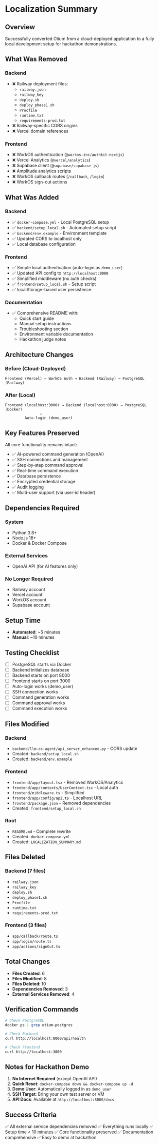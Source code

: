 # Localization Summary

## Overview
Successfully converted Otium from a cloud-deployed application to a fully local development setup for hackathon demonstrations.

## What Was Removed

### Backend
- ❌ Railway deployment files:
  - `railway.json`
  - `railway_key`
  - `deploy.sh`
  - `deploy_phase1.sh`
  - `Procfile`
  - `runtime.txt`
  - `requirements-prod.txt`
- ❌ Railway-specific CORS origins
- ❌ Vercel domain references

### Frontend
- ❌ WorkOS authentication (`@workos-inc/authkit-nextjs`)
- ❌ Vercel Analytics (`@vercel/analytics`)
- ❌ Supabase client (`@supabase/supabase-js`)
- ❌ Amplitude analytics scripts
- ❌ WorkOS callback routes (`/callback`, `/login`)
- ❌ WorkOS sign-out actions

## What Was Added

### Backend
- ✅ `docker-compose.yml` - Local PostgreSQL setup
- ✅ `backend/setup_local.sh` - Automated setup script
- ✅ `backend/env.example` - Environment template
- ✅ Updated CORS to localhost only
- ✅ Local database configuration

### Frontend
- ✅ Simple local authentication (auto-login as `demo_user`)
- ✅ Updated API config to `http://localhost:8000`
- ✅ Simplified middleware (no auth checks)
- ✅ `frontend/setup_local.sh` - Setup script
- ✅ localStorage-based user persistence

### Documentation
- ✅ Comprehensive README with:
  - Quick start guide
  - Manual setup instructions
  - Troubleshooting section
  - Environment variable documentation
  - Hackathon judge notes

## Architecture Changes

### Before (Cloud-Deployed)
```
Frontend (Vercel) → WorkOS Auth → Backend (Railway) → PostgreSQL (Railway)
```

### After (Local)
```
Frontend (localhost:3000) → Backend (localhost:8000) → PostgreSQL (Docker)
                ↓
         Auto-login (demo_user)
```

## Key Features Preserved

All core functionality remains intact:
- ✅ AI-powered command generation (OpenAI)
- ✅ SSH connections and management
- ✅ Step-by-step command approval
- ✅ Real-time command execution
- ✅ Database persistence
- ✅ Encrypted credential storage
- ✅ Audit logging
- ✅ Multi-user support (via user-id header)

## Dependencies Required

### System
- Python 3.8+
- Node.js 18+
- Docker & Docker Compose

### External Services
- OpenAI API (for AI features only)

### No Longer Required
- Railway account
- Vercel account
- WorkOS account
- Supabase account

## Setup Time

- **Automated**: ~5 minutes
- **Manual**: ~10 minutes

## Testing Checklist

- [ ] PostgreSQL starts via Docker
- [ ] Backend initializes database
- [ ] Backend starts on port 8000
- [ ] Frontend starts on port 3000
- [ ] Auto-login works (demo_user)
- [ ] SSH connection works
- [ ] Command generation works
- [ ] Command approval works
- [ ] Command execution works

## Files Modified

### Backend
- `backend/llm-os-agent/api_server_enhanced.py` - CORS update
- Created: `backend/setup_local.sh`
- Created: `backend/env.example`

### Frontend
- `frontend/app/layout.tsx` - Removed WorkOS/Analytics
- `frontend/app/contexts/UserContext.tsx` - Local auth
- `frontend/middleware.ts` - Simplified
- `frontend/app/config/api.ts` - Localhost URL
- `frontend/package.json` - Removed dependencies
- Created: `frontend/setup_local.sh`

### Root
- `README.md` - Complete rewrite
- Created: `docker-compose.yml`
- Created: `LOCALIZATION_SUMMARY.md`

## Files Deleted

### Backend (7 files)
- `railway.json`
- `railway_key`
- `deploy.sh`
- `deploy_phase1.sh`
- `Procfile`
- `runtime.txt`
- `requirements-prod.txt`

### Frontend (3 files)
- `app/callback/route.ts`
- `app/login/route.ts`
- `app/actions/signOut.ts`

## Total Changes

- **Files Created**: 6
- **Files Modified**: 8
- **Files Deleted**: 10
- **Dependencies Removed**: 3
- **External Services Removed**: 4

## Verification Commands

```bash
# Check PostgreSQL
docker ps | grep otium-postgres

# Check Backend
curl http://localhost:8000/api/health

# Check Frontend
curl http://localhost:3000
```

## Notes for Hackathon Demo

1. **No Internet Required** (except OpenAI API)
2. **Quick Reset**: `docker-compose down && docker-compose up -d`
3. **Demo User**: Automatically logged in as `demo_user`
4. **SSH Target**: Bring your own test server or VM
5. **API Docs**: Available at `http://localhost:8000/docs`

## Success Criteria

✅ All external service dependencies removed
✅ Everything runs locally
✅ Setup time < 10 minutes
✅ Core functionality preserved
✅ Documentation comprehensive
✅ Easy to demo at hackathon


